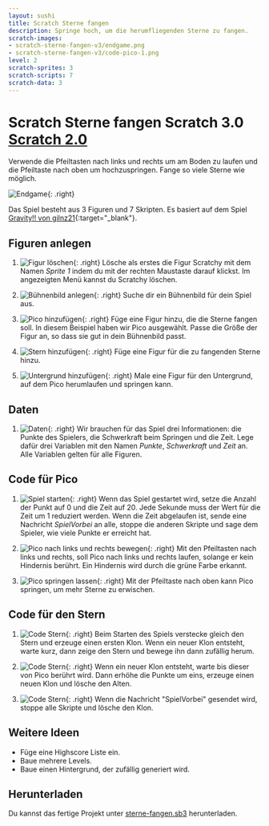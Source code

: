 ```yaml
---
layout: sushi
title: Scratch Sterne fangen
description: Springe hoch, um die herumfliegenden Sterne zu fangen.
scratch-images:
- scratch-sterne-fangen-v3/endgame.png
- scratch-sterne-fangen-v3/code-pico-1.png
level: 2
scratch-sprites: 3
scratch-scripts: 7
scratch-data: 3
---
```


# Scratch Sterne fangen <span class="badge badge-scratch3">Scratch 3.0</span> <a href="scratch-sterne-fangen.html" class="change-scratch-version">Scratch 2.0</a>

Verwende die Pfeiltasten nach links und rechts um am Boden zu laufen und die Pfeiltaste nach oben um hochzuspringen. Fange so viele Sterne wie möglich.

![Endgame](scratch-sterne-fangen-v3/endgame.png){: .right}

Das Spiel besteht aus 3 Figuren und 7 Skripten. Es basiert auf dem Spiel [Gravity!! von gilnz21](https://scratch.mit.edu/projects/63121636/){:target="_blank"}.

## Figuren anlegen

1. ![Figur löschen](scratch-sterne-fangen-v3/loeschen.png){: .right}
Lösche als erstes die Figur Scratchy mit dem Namen *Sprite 1* indem du mit der rechten Maustaste darauf klickst. Im angezeigten Menü kannst du Scratchy löschen.

1. ![Bühnenbild anlegen](scratch-sterne-fangen-v3/hintergrund.png){: .right}
Suche dir ein Bühnenbild für dein Spiel aus.

1. ![Pico hinzufügen](scratch-sterne-fangen-v3/pico.png){: .right}
Füge eine Figur hinzu, die die Sterne fangen soll. In diesem Beispiel haben wir Pico ausgewählt. Passe die Größe der Figur an, so dass sie gut in dein Bühnenbild passt.

1. ![Stern hinzufügen](scratch-sterne-fangen-v3/stern.png){: .right}
Füge eine Figur für die zu fangenden Sterne hinzu.

1. ![Untergrund hinzufügen](scratch-sterne-fangen-v3/untergrund.png){: .right}
Male eine Figur für den Untergrund, auf dem Pico herumlaufen und springen kann.

## Daten

1. ![Daten](scratch-sterne-fangen-v3/daten.png){: .right}
Wir brauchen für das Spiel drei Informationen: die Punkte des Spielers, die Schwerkraft beim Springen und die Zeit. Lege dafür drei Variablen mit den Namen *Punkte*, *Schwerkraft* und *Zeit* an. Alle Variablen gelten für alle Figuren.

## Code für Pico

1. ![Spiel starten](scratch-sterne-fangen-v3/code-pico-1.png){: .right}
Wenn das Spiel gestartet wird, setze die Anzahl der Punkt auf 0 und die Zeit auf 20.
Jede Sekunde muss der Wert für die Zeit um 1 reduziert werden. Wenn die Zeit abgelaufen ist, sende eine Nachricht *SpielVorbei* an alle, stoppe die anderen Skripte und sage dem Spieler, wie viele Punkte er erreicht hat.

1. ![Pico nach links und rechts bewegen](scratch-sterne-fangen-v3/code-pico-2.png){: .right}
Mit den Pfeiltasten nach links und rechts, soll Pico nach links und rechts laufen, solange er kein Hindernis berührt. Ein Hindernis wird durch die grüne Farbe erkannt.

1. ![Pico springen lassen](scratch-sterne-fangen-v3/code-pico-3.png){: .right}
Mit der Pfeiltaste nach oben kann Pico springen, um mehr Sterne zu erwischen.
  
## Code für den Stern

1. ![Code Stern](scratch-sterne-fangen-v3/code-stern-1.png){: .right}
Beim Starten des Spiels verstecke gleich den Stern und erzeuge einen ersten Klon. Wenn ein neuer Klon entsteht, warte kurz, dann zeige den Stern und bewege ihn dann zufällig herum.

1. ![Code Stern](scratch-sterne-fangen-v3/code-stern-2.png){: .right}
Wenn ein neuer Klon entsteht, warte bis dieser von Pico berührt wird. Dann erhöhe die Punkte um eins, erzeuge einen neuen Klon und lösche den Alten.

1. ![Code Stern](scratch-sterne-fangen-v3/code-stern-3.png){: .right}
Wenn die Nachricht "SpielVorbei" gesendet wird, stoppe alle Skripte und lösche den Klon.
	
## Weitere Ideen

* Füge eine Highscore Liste ein.
* Baue mehrere Levels.
* Baue einen Hintergrund, der zufällig generiert wird.

## Herunterladen

Du kannst das fertige Projekt unter [sterne-fangen.sb3](scratch-sterne-fangen-v3/Sterne-fangen.sb3) herunterladen.